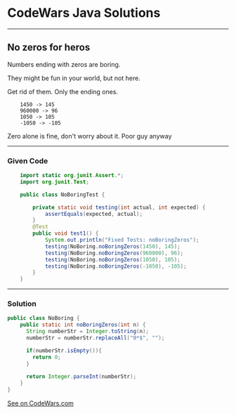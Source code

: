 # CodeWars Java Solutions

---

## No zeros for heros

Numbers ending with zeros are boring.

They might be fun in your world, but not here.

Get rid of them. Only the ending ones.

```
    1450 -> 145
    960000 -> 96
    1050 -> 105
    -1050 -> -105
```

Zero alone is fine, don't worry about it. Poor guy anyway

---

### Given Code

```Java
    import static org.junit.Assert.*;
    import org.junit.Test;

    public class NoBoringTest {

        private static void testing(int actual, int expected) {
            assertEquals(expected, actual);
        }
        @Test
        public void test1() {
            System.out.println("Fixed Tests: noBoringZeros");
            testing(NoBoring.noBoringZeros(1450), 145);
            testing(NoBoring.noBoringZeros(960000), 96);
            testing(NoBoring.noBoringZeros(1050), 105);
            testing(NoBoring.noBoringZeros(-1050), -105);
        }
    }

```

---

### Solution

``` Java
public class NoBoring {
    public static int noBoringZeros(int n) {
      String numberStr = Integer.toString(n);
      numberStr = numberStr.replaceAll("0*$", "");

      if(numberStr.isEmpty()){
        return 0;
      }  
      
      return Integer.parseInt(numberStr);
    }
}
```

[See on CodeWars.com](https://www.codewars.com/kata/570a6a46455d08ff8d001002/train/java)